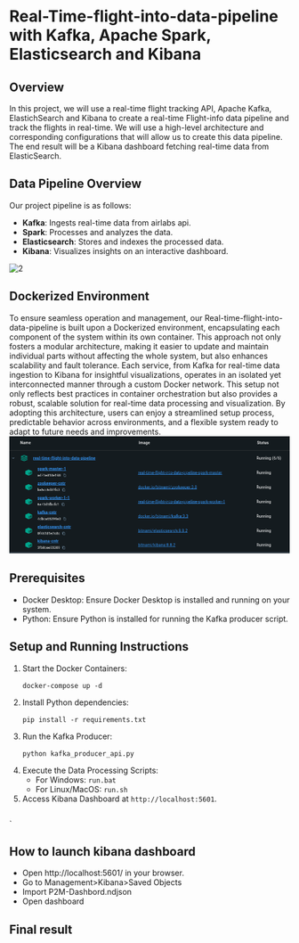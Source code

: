 # Real-Time-flight-into-data-pipeline with Kafka, Apache Spark, Elasticsearch and Kibana

## Overview

In this project, we will use a real-time flight tracking API, Apache Kafka, ElastichSearch and Kibana to create a real-time Flight-info data pipeline and track the flights in real-time. We will use a high-level architecture and
corresponding configurations that will allow us to create this data pipeline. The end result will be a Kibana dashboard fetching real-time data from ElasticSearch.

## Data Pipeline Overview
Our project pipeline is as follows:
- **Kafka**: Ingests real-time data from airlabs api.
- **Spark**: Processes and analyzes the data.
- **Elasticsearch**: Stores and indexes the processed data.
- **Kibana**: Visualizes insights on an interactive dashboard.

![2](https://user-images.githubusercontent.com/80635318/209438588-6f71c44e-c24f-4e80-b8bd-e3168f9bf963.PNG)


## Dockerized Environment 

To ensure seamless operation and management, our Real-time-flight-into-data-pipeline is built upon a Dockerized environment, encapsulating each component of the system within its own container. This approach not only fosters a modular architecture, making it easier to update and maintain individual parts without affecting the whole system, but also enhances scalability and fault tolerance. Each service, from Kafka for real-time data ingestion to Kibana for insightful visualizations, operates in an isolated yet interconnected manner through a custom Docker network. This setup not only reflects best practices in container orchestration but also provides a robust, scalable solution for real-time data processing and visualization. By adopting this architecture, users can enjoy a streamlined setup process, predictable behavior across environments, and a flexible system ready to adapt to future needs and improvements.
![Docker Cluster](images/Docker-cluster.png)

## Prerequisites

- Docker Desktop: Ensure Docker Desktop is installed and running on your system.
- Python: Ensure Python is installed for running the Kafka producer script.

## Setup and Running Instructions
1. Start the Docker Containers: 
    ```
    docker-compose up -d
    ```
2. Install Python dependencies:
    ```
    pip install -r requirements.txt
    ```
3. Run the Kafka Producer:
    ```
    python kafka_producer_api.py
    ```
4. Execute the Data Processing Scripts:
    - For Windows: `run.bat`
    - For Linux/MacOS: `run.sh`
5. Access Kibana Dashboard at `http://localhost:5601`.
     ```
 `

## How to launch kibana dashboard

- Open http://localhost:5601/ in your browser.
- Go to Management>Kibana>Saved Objects
- Import P2M-Dashbord.ndjson
- Open dashboard

## Final result
